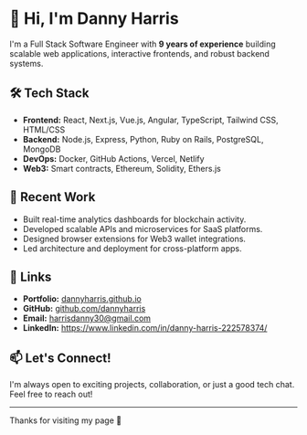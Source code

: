 # 👋 Hi, I'm Danny Harris

I'm a Full Stack Software Engineer with **9 years of experience** building scalable web applications, interactive frontends, and robust backend systems.

## 🛠️ Tech Stack
- **Frontend:** React, Next.js, Vue.js, Angular, TypeScript, Tailwind CSS, HTML/CSS
- **Backend:** Node.js, Express, Python, Ruby on Rails, PostgreSQL, MongoDB
- **DevOps:** Docker, GitHub Actions, Vercel, Netlify
- **Web3:** Smart contracts, Ethereum, Solidity, Ethers.js

## 💼 Recent Work
- Built real-time analytics dashboards for blockchain activity.
- Developed scalable APIs and microservices for SaaS platforms.
- Designed browser extensions for Web3 wallet integrations.
- Led architecture and deployment for cross-platform apps.

## 🔗 Links
- **Portfolio:** [dannyharris.github.io](https://dannydev101.github.io)
- **GitHub:** [github.com/dannyharris](https://github.com/dannydev101)
- **Email:** harrisdanny30@gmail.com
- **LinkedIn:** https://www.linkedin.com/in/danny-harris-222578374/

## 📫 Let's Connect!
I'm always open to exciting projects, collaboration, or just a good tech chat. Feel free to reach out!

---

Thanks for visiting my page 🚀
